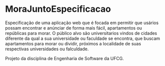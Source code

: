 # MoraJuntoEspecificacao

Especificação de uma aplicação web que é focada em permitir que usários possam encontrar e anúnciar
de forma mais fácil, apartamentos ou repúblicas para morar.
O público alvo são universitarios vindos de cidades diferente da qual a sua universidade ou faculdade 
se encontra, que buscam apartamentos para morar ou dividir, próximos a localidade de suas respectivas
universidades ou falculdade.

Projeto da disciplina de Engenharia de Software da UFCG.

